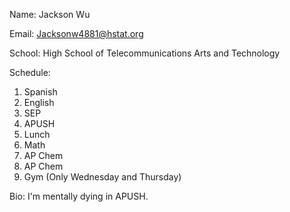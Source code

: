 Name: Jackson Wu

Email: Jacksonw4881@hstat.org

School: High School of Telecommunications Arts and Technology

Schedule:
1) Spanish
2) English
3) SEP
4) APUSH 
5) Lunch
6) Math
7) AP Chem
8) AP Chem 
9) Gym (Only Wednesday and Thursday)

Bio: I'm mentally dying in APUSH.